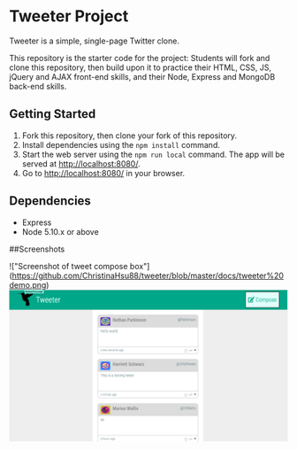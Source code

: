 # Tweeter Project

Tweeter is a simple, single-page Twitter clone.

This repository is the starter code for the project: Students will fork and clone this repository, then build upon it to practice their HTML, CSS, JS, jQuery and AJAX front-end skills, and their Node, Express and MongoDB back-end skills.

## Getting Started

1. Fork this repository, then clone your fork of this repository.
2. Install dependencies using the `npm install` command.
3. Start the web server using the `npm run local` command. The app will be served at <http://localhost:8080/>.
4. Go to <http://localhost:8080/> in your browser.

## Dependencies

- Express
- Node 5.10.x or above

##Screenshots

!["Screenshot of tweet compose box"] (https://github.com/ChristinaHsu88/tweeter/blob/master/docs/tweeter%20demo.png)
!["Screenshot of tweet without compose box"](https://github.com/ChristinaHsu88/tweeter/blob/master/docs/tweeter%20browsing.png)